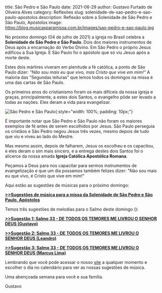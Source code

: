 title: São Pedro e São Paulo
date: 2021-06-29
author: Gustavo Furtado de Oliveira Alves
category: Reflexões
slug: solenidade-de-sao-pedro-e-sao-paulo-apostolos
description: Reflexão sobre a Solenidade de São Pedro e São Paulo, Apóstolos
image: https://blog.musicasparamissa.com.br/images/sao-pedro-e-sao-paulo.jpg

No próximo domingo (04 de julho de 2021) a igreja no Brasil 
celebra a **Solenidade de São Pedro e São Paulo**.
Dois dos maiores instrumentos de Deus após a encarnação do Verbo Divino.
Em São Pedro o próprio Jesus edificou a Sua Igreja.
E São Paulo foi o apóstolo que só viu Jesus após a morte deste.

Estes dois mártires viveram em plenitude a fé católica,
a ponto de São Paulo dizer: _"Não sou mais eu que vivo, mas Cristo que vive em mim!"_
A maioria das "Segundas leituras" que lemos todos os domingos na missa é uma das cartas de São Paulo.

Os primeiros anos do cristianismo foram os mais difíceis da nossa igreja e graças,
principalmente, a estes dois Santos, o evangelho pôde ser levado a todas as nações.
Eles deram a vida para evangelizar.

![São Pedro e São Paulo](/images/sao-pedro-e-sao-paulo.jpg){:style="width: 100%; padding: 10px;"}

É importante notar que São Pedro e São Paulo não foram os maiores exemplos de fé
antes de serem escolhidos por Jesus.
São Paulo perseguia os cristãos e São Pedro negou Jesus três vezes,
mesmo depois de tudo que viu e viveu ao lado do Mestre.

Mas mesmo assim, depois de falharem, Jesus os escolheu e os capacitou,
e eles deram o sim mais sincero,
e a entrega destes dois Santos foi o alicerce da nossa amada **Igreja Católica Apostólica Romana**.

Peçamos a Deus para nos capacitar para sermos instrumentos de evangelização
e que um dia possamos também felizes dizer:
"Não sou mais eu que vivo, é Cristo que vive em mim!"

Aqui estão as sugestões de músicas para o próximo domingo:

[**>>Sugestões de música para a missa da Solenidade de São Pedro e São Paulo, Apóstolos**](https://musicasparamissa.com.br/sugestoes-para/solenidade-de-sao-pedro-e-sao-paulo-apostolos/)

Temos três sugestões de melodias para o Salmo deste domingo ():

[**>>Sugestão 1: Salmo 33 - DE TODOS OS TEMORES ME LIVROU O SENHOR DEUS (Gustavo)**](https://musicasparamissa.com.br/musica/salmo-33/)

[**>>Sugestão 2: Salmo 33 - DE TODOS OS TEMORES ME LIVROU O SENHOR DEUS (Leandro)**](https://musicasparamissa.com.br/musica/salmo-33-de-todos-os-temores/)

[**>>Sugestão 3: Salmo 33 - DE TODOS OS TEMORES ME LIVROU O SENHOR DEUS (Marcus Lima)**](https://musicasparamissa.com.br/musica/salmo-33-de-todos-os-temores-marcus-lima-versao-masculina/)

Lembrando que você pode acessar o nosso [site](https://musicasparamissa.com.br/) 
a qualquer momento e escolher o dia no calendário para ver as nossas sugestões de música.

Uma abençoada semana para você e sua família.

Gustavo
